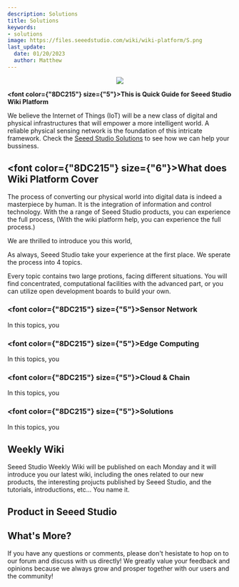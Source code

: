```yaml
---
description: Solutions
title: Solutions
keywords:
- solutions
image: https://files.seeedstudio.com/wiki/wiki-platform/S.png
last_update:
  date: 01/20/2023
  author: Matthew
---
```


<div align="center"><img width="auto" src="https://files.seeedstudio.com/wiki/seeed_logo/Logo.png" /></div>

<strong><font color={"8DC215"} size={"5"}>This is Quick Guide for Seeed Studio Wiki Platform</font></strong>

We believe the Internet of Things (IoT) will be a new class of digital and physical infrastructures that will empower a more intelligent world. A reliable physical sensing network is the foundation of this intricate framework. Check the [Seeed Studio Solutions](lianjie) to see how we can help your bussiness.

## <font color={"8DC215"} size={"6"}>What does Wiki Platform Cover</font>

The process of converting our physical world into digital data is indeed a masterpiece by human. It is the integration of information and control technology. With the a range of Seeed Studio products, you can experience the full process, (With the wiki platform help, you can experience the full process.)

We are thrilled to introduce you this world, 

As always, Seeed Studio take your experience at the first place. We sperate the process into 4 topics.

Every topic contains two large protions, facing different situations. You will find concentrated, computational facilities with the advanced part, or you can utilize open development boards to build your own.

### <font color={"8DC215"} size={"5"}>Sensor Network</font>

In this topics, you 

### <font color={"8DC215"} size={"5"}>Edge Computing</font>

In this topics, you 

### <font color={"8DC215"} size={"5"}>Cloud & Chain</font>

In this topics, you 

### <font color={"8DC215"} size={"5"}>Solutions</font>

In this topics, you 

## Weekly Wiki

Seeed Studio Weekly Wiki will be published on each Monday and it will introduce you our latest wiki, including the ones related to our new products, the interesting projucts published by Seeed Studio, and the tutorials, introductions, etc... You name it.

## Product in Seeed Studio

## What's More?

If you have any questions or comments, please don't hesistate to hop on to our forum and discuss with us directly! We greatly value your feedback and opinions because we always grow and prosper together with our users and the community!

